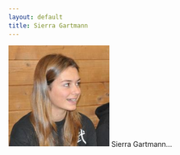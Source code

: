 ```yaml
---
layout: default
title: Sierra Gartmann
---
```


<img class="ifloat-left" src="/images/sierra-gartmann.jpg" alt="Sierra Gartmann" width="200px">
Sierra Gartmann...